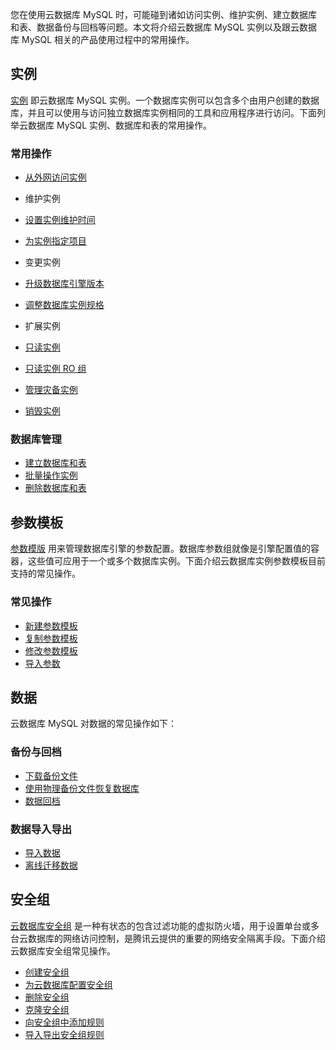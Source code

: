 您在使用云数据库 MySQL 时，可能碰到诸如访问实例、维护实例、建立数据库和表、数据备份与回档等问题。本文将介绍云数据库 MySQL 实例以及跟云数据库 MySQL 相关的产品使用过程中的常用操作。
## 实例
[实例](https://intl.cloud.tencent.com/document/product/236/5147) 即云数据库 MySQL 实例。一个数据库实例可以包含多个由用户创建的数据库，并且可以使用与访问独立数据库实例相同的工具和应用程序进行访问。下面列举云数据库 MySQL 实例、数据库和表的常用操作。

### 常用操作
- [从外网访问实例](http://intl.cloud.tencent.com/document/product/236/9038)

- 维护实例
 - [设置实例维护时间](https://intl.cloud.tencent.com/document/product/236/10929)
 - [为实例指定项目](http://intl.cloud.tencent.com/document/product/236/8460)

- 变更实例
 - [升级数据库引擎版本](http://intl.cloud.tencent.com/document/product/236/8126)
 - [调整数据库实例规格](https://intl.cloud.tencent.com/document/product/236/19707)

- 扩展实例
 - [只读实例](http://intl.cloud.tencent.com/document/product/236/7270)
 - [只读实例 RO 组](https://intl.cloud.tencent.com/document/product/236/11361)
 - [管理灾备实例](https://intl.cloud.tencent.com/document/product/236/7272)

- [销毁实例](https://intl.cloud.tencent.com/document/product/236/31895)


### 数据库管理
- [建立数据库和表](http://intl.cloud.tencent.com/document/product/236/8465)
- [批量操作实例](https://intl.cloud.tencent.com/document/product/236/8466)
- [删除数据库和表](https://intl.cloud.tencent.com/document/product/236/31905)

## 参数模板
[参数模版](http://intl.cloud.tencent.com/document/product/236/8461) 用来管理数据库引擎的参数配置。数据库参数组就像是引擎配置值的容器，这些值可应用于一个或多个数据库实例。下面介绍云数据库实例参数模板目前支持的常见操作。

### 常见操作
- [新建参数模板](https://intl.cloud.tencent.com/document/product/236/31906#.E6.96.B0.E5.BB.BA.E5.8F.82.E6.95.B0.E6.A8.A1.E6.9D.BF)
- [复制参数模板](https://intl.cloud.tencent.com/document/product/236/31906#.E5.A4.8D.E5.88.B6.E5.8F.82.E6.95.B0.E6.A8.A1.E6.9D.BF)
- [修改参数模板](https://intl.cloud.tencent.com/document/product/236/31906#.E4.BF.AE.E6.94.B9.E5.8F.82.E6.95.B0)
- [导入参数](https://intl.cloud.tencent.com/document/product/236/31906#.E5.AF.BC.E5.85.A5.E5.8F.82.E6.95.B0)

## 数据
云数据库 MySQL 对数据的常见操作如下：

### 备份与回档

- [下载备份文件](http://intl.cloud.tencent.com/document/product/236/7274)
- [使用物理备份文件恢复数据库](https://intl.cloud.tencent.com/document/product/236/31910)
- [数据回档](http://intl.cloud.tencent.com/document/product/236/7276)

### 数据导入导出

- [导入数据](https://intl.cloud.tencent.com/document/product/236/8463)
- [离线迁移数据](https://intl.cloud.tencent.com/document/product/236/8464)

## 安全组
[云数据库安全组](https://intl.cloud.tencent.com/document/product/236/14470) 是一种有状态的包含过滤功能的虚拟防火墙，用于设置单台或多台云数据库的网络访问控制，是腾讯云提供的重要的网络安全隔离手段。下面介绍云数据库安全组常见操作。

- [创建安全组](https://intl.cloud.tencent.com/document/product/236/14470#.E5.88.9B.E5.BB.BA.E5.AE.89.E5.85.A8.E7.BB.84)
- [为云数据库配置安全组](https://intl.cloud.tencent.com/document/product/236/14470#.E4.B8.BA.E4.BA.91.E6.95.B0.E6.8D.AE.E5.BA.93.E9.85.8D.E7.BD.AE.E5.AE.89.E5.85.A8.E7.BB.84)
- [删除安全组](https://intl.cloud.tencent.com/document/product/236/14470#.E5.88.A0.E9.99.A4.E5.AE.89.E5.85.A8.E7.BB.84)
- [克隆安全组](https://intl.cloud.tencent.com/document/product/236/14470#.E5.85.8B.E9.9A.86.E5.AE.89.E5.85.A8.E7.BB.84)
- [向安全组中添加规则](https://intl.cloud.tencent.com/document/product/236/14470#.E5.90.91.E5.AE.89.E5.85.A8.E7.BB.84.E4.B8.AD.E6.B7.BB.E5.8A.A0.E8.A7.84.E5.88.99)
- [导入导出安全组规则](https://intl.cloud.tencent.com/document/product/236/14470#.E5.AF.BC.E5.85.A5.E5.AF.BC.E5.87.BA.E5.AE.89.E5.85.A8.E7.BB.84.E8.A7.84.E5.88.99)

